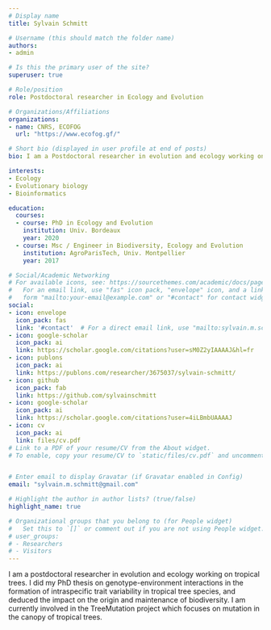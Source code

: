 ```yaml
---
# Display name
title: Sylvain Schmitt  

# Username (this should match the folder name)
authors:
- admin

# Is this the primary user of the site?
superuser: true

# Role/position
role: Postdoctoral researcher in Ecology and Evolution

# Organizations/Affiliations
organizations:
- name: CNRS, ECOFOG
  url: "https://www.ecofog.gf/"

# Short bio (displayed in user profile at end of posts)
bio: I am a Postdoctoral researcher in evolution and ecology working on tropical trees.

interests:
- Ecology
- Evolutionary biology
- Bioinformatics

education:
  courses:
  - course: PhD in Ecology and Evolution
    institution: Univ. Bordeaux
    year: 2020
  - course: Msc / Engineer in Biodiversity, Ecology and Evolution
    institution: AgroParisTech, Univ. Montpellier
    year: 2017

# Social/Academic Networking
# For available icons, see: https://sourcethemes.com/academic/docs/page-builder/#icons
#   For an email link, use "fas" icon pack, "envelope" icon, and a link in the
#   form "mailto:your-email@example.com" or "#contact" for contact widget.
social:
- icon: envelope
  icon_pack: fas
  link: '#contact'  # For a direct email link, use "mailto:sylvain.m.schmitt@gmail.com".
- icon: google-scholar
  icon_pack: ai
  link: https://scholar.google.com/citations?user=sM0Z2yIAAAAJ&hl=fr
- icon: publons
  icon_pack: ai
  link: https://publons.com/researcher/3675037/sylvain-schmitt/
- icon: github
  icon_pack: fab
  link: https://github.com/sylvainschmitt
- icon: google-scholar
  icon_pack: ai
  link: https://scholar.google.com/citations?user=4iLBmbUAAAAJ
- icon: cv
  icon_pack: ai
  link: files/cv.pdf
# Link to a PDF of your resume/CV from the About widget.
# To enable, copy your resume/CV to `static/files/cv.pdf` and uncomment the lines below.


# Enter email to display Gravatar (if Gravatar enabled in Config)
email: "sylvain.m.schmitt@gmail.com"

# Highlight the author in author lists? (true/false)
highlight_name: true

# Organizational groups that you belong to (for People widget)
#   Set this to `[]` or comment out if you are not using People widget.
# user_groups:
# - Researchers
# - Visitors
---
```


I am a postdoctoral researcher in evolution and ecology working on tropical trees. I did my PhD thesis on genotype-environment interactions in the formation of intraspecific trait variability in tropical tree species, and deduced the impact on the origin and maintenance of biodiversity. I am currently involved in the TreeMutation project which focuses on mutation in the canopy of tropical trees.

